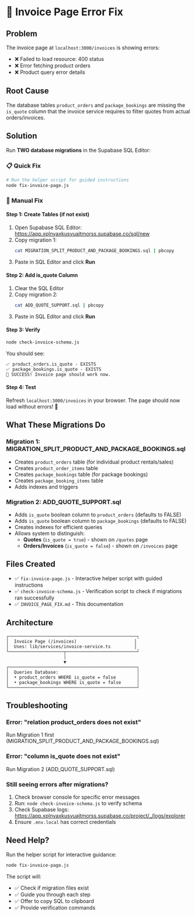 # 🔧 Invoice Page Error Fix

## Problem
The invoice page at `localhost:3000/invoices` is showing errors:
- ❌ Failed to load resource: 400 status
- ❌ Error fetching product orders
- ❌ Product query error details

## Root Cause
The database tables `product_orders` and `package_bookings` are missing the `is_quote` column that the invoice service requires to filter quotes from actual orders/invoices.

## Solution

Run **TWO database migrations** in the Supabase SQL Editor:

### 📋 Quick Fix

```bash
# Run the helper script for guided instructions
node fix-invoice-page.js
```

### 🚀 Manual Fix

#### Step 1: Create Tables (if not exist)
1. Open Supabase SQL Editor: https://app.xplnyaxkusvuajtmorss.supabase.co/sql/new
2. Copy migration 1:
   ```bash
   cat MIGRATION_SPLIT_PRODUCT_AND_PACKAGE_BOOKINGS.sql | pbcopy
   ```
3. Paste in SQL Editor and click **Run**

#### Step 2: Add is_quote Column
1. Clear the SQL Editor
2. Copy migration 2:
   ```bash
   cat ADD_QUOTE_SUPPORT.sql | pbcopy
   ```
3. Paste in SQL Editor and click **Run**

#### Step 3: Verify
```bash
node check-invoice-schema.js
```

You should see:
```
✅ product_orders.is_quote - EXISTS
✅ package_bookings.is_quote - EXISTS
🎉 SUCCESS! Invoice page should work now.
```

#### Step 4: Test
Refresh `localhost:3000/invoices` in your browser. The page should now load without errors! 🎉

## What These Migrations Do

### Migration 1: MIGRATION_SPLIT_PRODUCT_AND_PACKAGE_BOOKINGS.sql
- Creates `product_orders` table (for individual product rentals/sales)
- Creates `product_order_items` table
- Creates `package_bookings` table (for package bookings)
- Creates `package_booking_items` table
- Adds indexes and triggers

### Migration 2: ADD_QUOTE_SUPPORT.sql
- Adds `is_quote` boolean column to `product_orders` (defaults to FALSE)
- Adds `is_quote` boolean column to `package_bookings` (defaults to FALSE)
- Creates indexes for efficient queries
- Allows system to distinguish:
  - **Quotes** (`is_quote = true`) - shown on `/quotes` page
  - **Orders/Invoices** (`is_quote = false`) - shown on `/invoices` page

## Files Created

- ✅ `fix-invoice-page.js` - Interactive helper script with guided instructions
- ✅ `check-invoice-schema.js` - Verification script to check if migrations ran successfully
- ✅ `INVOICE_PAGE_FIX.md` - This documentation

## Architecture

```
┌─────────────────────────────────────────────────┐
│  Invoice Page (/invoices)                      │
│  Uses: lib/services/invoice-service.ts         │
└─────────────────────┬───────────────────────────┘
                      │
                      ▼
┌─────────────────────────────────────────────────┐
│  Queries Database:                              │
│  • product_orders WHERE is_quote = false        │
│  • package_bookings WHERE is_quote = false      │
└─────────────────────────────────────────────────┘
```

## Troubleshooting

### Error: "relation product_orders does not exist"
Run Migration 1 first (MIGRATION_SPLIT_PRODUCT_AND_PACKAGE_BOOKINGS.sql)

### Error: "column is_quote does not exist"
Run Migration 2 (ADD_QUOTE_SUPPORT.sql)

### Still seeing errors after migrations?
1. Check browser console for specific error messages
2. Run: `node check-invoice-schema.js` to verify schema
3. Check Supabase logs: https://app.xplnyaxkusvuajtmorss.supabase.co/project/_/logs/explorer
4. Ensure `.env.local` has correct credentials

## Need Help?

Run the helper script for interactive guidance:
```bash
node fix-invoice-page.js
```

The script will:
- ✅ Check if migration files exist
- ✅ Guide you through each step
- ✅ Offer to copy SQL to clipboard
- ✅ Provide verification commands
